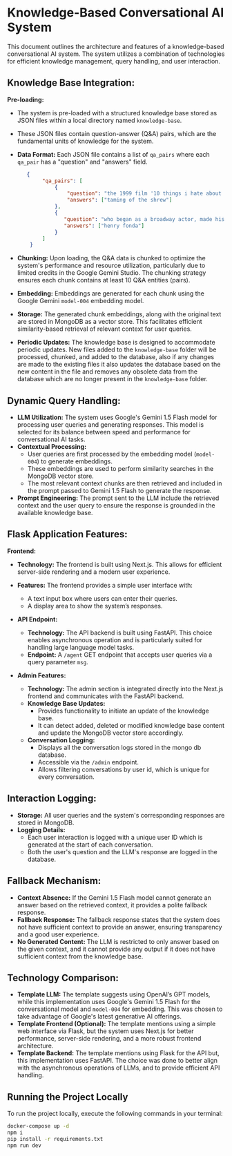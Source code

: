 # Knowledge-Based Conversational AI System

This document outlines the architecture and features of a knowledge-based conversational AI system. The system utilizes a combination of technologies for efficient knowledge management, query handling, and user interaction.

## Knowledge Base Integration:

**Pre-loading:**
*   The system is pre-loaded with a structured knowledge base stored as JSON files within a local directory named `knowledge-base`.
*   These JSON files contain question-answer (Q&A) pairs, which are the fundamental units of knowledge for the system.
*   **Data Format:** Each JSON file contains a list of `qa_pairs` where each `qa_pair` has a "question" and "answers" field.
    ```json
       {
            "qa_pairs": [
                {
                    "question": "the 1999 film '10 things i hate about you' is based on which shakespeare play",
                    "answers": ["taming of the shrew"]
                },
                {
                   "question": "who began as a broadway actor, made his hollywood debut in 1935, and had lead roles in the grapes of wrath, the ox-bow incident, mister roberts and 12 angry men",
                   "answers": ["henry fonda"]
                }
            ]
        }

    ```

*   **Chunking:** Upon loading, the Q&A data is chunked to optimize the system's performance and resource utilization, particularly due to limited credits in the Google Gemini Studio. The chunking strategy ensures each chunk contains at least 10 Q&A entities (pairs).

*   **Embedding:** Embeddings are generated for each chunk using the Google Gemini `model-004` embedding model.
*   **Storage:** The generated chunk embeddings, along with the original text are stored in MongoDB as a vector store. This facilitates efficient similarity-based retrieval of relevant context for user queries.

*   **Periodic Updates:** The knowledge base is designed to accommodate periodic updates. New files added to the `knowledge-base` folder will be processed, chunked, and added to the database, also if any changes are made to the existing files it also updates the database based on the new content in the file and removes any obsolete data from the database which are no longer present in the `knowledge-base` folder.

## Dynamic Query Handling:

*   **LLM Utilization:** The system uses Google's Gemini 1.5 Flash model for processing user queries and generating responses. This model is selected for its balance between speed and performance for conversational AI tasks.
*   **Contextual Processing:**
    *   User queries are first processed by the embedding model (`model-004`) to generate embeddings.
    *   These embeddings are used to perform similarity searches in the MongoDB vector store.
    *   The most relevant context chunks are then retrieved and included in the prompt passed to Gemini 1.5 Flash to generate the response.
*   **Prompt Engineering:** The prompt sent to the LLM include the retrieved context and the user query to ensure the response is grounded in the available knowledge base.

## Flask Application Features:

**Frontend:**
*   **Technology:** The frontend is built using Next.js. This allows for efficient server-side rendering and a modern user experience.
*   **Features:** The frontend provides a simple user interface with:
    *   A text input box where users can enter their queries.
    *   A display area to show the system’s responses.
*   **API Endpoint:**
    *   **Technology:** The API backend is built using FastAPI. This choice enables asynchronous operation and is particularly suited for handling large language model tasks.
    *   **Endpoint:** A `/agent` GET endpoint that accepts user queries via a query parameter `msg`.

*   **Admin Features:**
    * **Technology:**  The admin section is integrated directly into the Next.js frontend and communicates with the FastAPI backend.
    *   **Knowledge Base Updates:**
        *   Provides functionality to initiate an update of the knowledge base.
        *   It can detect added, deleted or modified knowledge base content and update the MongoDB vector store accordingly.
    *   **Conversation Logging:**
        *   Displays all the conversation logs stored in the mongo db database.
        *  Accessible via the `/admin` endpoint.
        *  Allows filtering conversations by user id, which is unique for every conversation.

## Interaction Logging:
*   **Storage:** All user queries and the system's corresponding responses are stored in MongoDB.
*   **Logging Details:**
    *   Each user interaction is logged with a unique user ID which is generated at the start of each conversation.
    *   Both the user's question and the LLM's response are logged in the database.

## Fallback Mechanism:

*   **Context Absence:** If the Gemini 1.5 Flash model cannot generate an answer based on the retrieved context, it provides a polite fallback response.
*   **Fallback Response:** The fallback response states that the system does not have sufficient context to provide an answer, ensuring transparency and a good user experience.
*   **No Generated Content:** The LLM is restricted to only answer based on the given context, and it cannot provide any output if it does not have sufficient context from the knowledge base.

## Technology Comparison:

*   **Template LLM:** The template suggests using OpenAI’s GPT models, while this implementation uses Google's Gemini 1.5 Flash for the conversational model and `model-004` for embedding. This was chosen to take advantage of Google's latest generative AI offerings.
*   **Template Frontend (Optional):** The template mentions using a simple web interface via Flask, but the system uses Next.js for better performance, server-side rendering, and a more robust frontend architecture.
* **Template Backend:** The template mentions using Flask for the API but, this implementation uses FastAPI. The choice was done to better align with the asynchronous operations of LLMs, and to provide efficient API handling.

## Running the Project Locally

To run the project locally, execute the following commands in your terminal:

```bash
docker-compose up -d
npm i
pip install -r requirements.txt
npm run dev